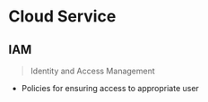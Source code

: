 # Cloud Service

## IAM
> Identity and Access Management
* Policies for ensuring access to appropriate user